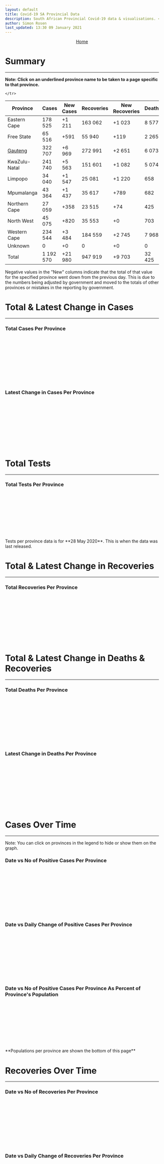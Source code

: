 ```yaml
---
layout: default
title: Covid-19 SA Provincial Data
description: South African Provincial Covid-19 data & visualisations. <br>Contains data for confirmed cases, tests, recoveries and deaths by province.
author: Simon Rosen
last_updated: 13:30 09 January 2021
---
```


<center><a href="/" class="btn alt_btn_col">Home</a></center>

# Summary
___

**Note: Click on an underlined province name to be taken to a page specific to that province.**

<table>
<thead>
	<tr class="header">
		<th>Province</th>
		<th>Cases</th>
		<th>New Cases</th>
		<th>Recoveries</th>
		<th>New Recoveries</th>
		<th>Deaths</th>
		<th>New Deaths</th>

	</tr>
</thead>
<tbody>
	<tr>
		<td class="index" markdown="span">Eastern Cape</td>
		<td  markdown="span">178 525</td>
		<td  markdown="span">+1 211</td>
		<td  markdown="span">163 062</td>
		<td  markdown="span">+1 023</td>
		<td  markdown="span">8 577</td>
		<td  markdown="span">+215</td>
	</tr>
	<tr>
		<td class="index" markdown="span">Free State</td>
		<td  markdown="span">65 516</td>
		<td  markdown="span">+591</td>
		<td  markdown="span">55 940</td>
		<td  markdown="span">+119</td>
		<td  markdown="span">2 265</td>
		<td  markdown="span">+50</td>
	</tr>
	<tr>
		<td class="index" markdown="span"><a href = "gauteng" >Gauteng</a></td>
		<td  markdown="span">322 707</td>
		<td  markdown="span">+6 969</td>
		<td  markdown="span">272 991</td>
		<td  markdown="span">+2 651</td>
		<td  markdown="span">6 073</td>
		<td  markdown="span">+75</td>
	</tr>
	<tr>
		<td class="index" markdown="span">KwaZulu-Natal</td>
		<td  markdown="span">241 740</td>
		<td  markdown="span">+5 563</td>
		<td  markdown="span">151 601</td>
		<td  markdown="span">+1 082</td>
		<td  markdown="span">5 074</td>
		<td  markdown="span">+72</td>
	</tr>
	<tr>
		<td class="index" markdown="span">Limpopo</td>
		<td  markdown="span">34 040</td>
		<td  markdown="span">+1 547</td>
		<td  markdown="span">25 081</td>
		<td  markdown="span">+1 220</td>
		<td  markdown="span">658</td>
		<td  markdown="span">+11</td>
	</tr>
	<tr>
		<td class="index" markdown="span">Mpumalanga</td>
		<td  markdown="span">43 364</td>
		<td  markdown="span">+1 437</td>
		<td  markdown="span">35 617</td>
		<td  markdown="span">+789</td>
		<td  markdown="span">682</td>
		<td  markdown="span">+11</td>
	</tr>
	<tr>
		<td class="index" markdown="span">Northern Cape</td>
		<td  markdown="span">27 059</td>
		<td  markdown="span">+358</td>
		<td  markdown="span">23 515</td>
		<td  markdown="span">+74</td>
		<td  markdown="span">425</td>
		<td  markdown="span">+4</td>
	</tr>
	<tr>
		<td class="index" markdown="span">North West</td>
		<td  markdown="span">45 075</td>
		<td  markdown="span">+820</td>
		<td  markdown="span">35 553</td>
		<td  markdown="span">+0</td>
		<td  markdown="span">703</td>
		<td  markdown="span">+55</td>
	</tr>
	<tr>
		<td class="index" markdown="span">Western Cape</td>
		<td  markdown="span">234 544</td>
		<td  markdown="span">+3 484</td>
		<td  markdown="span">184 559</td>
		<td  markdown="span">+2 745</td>
		<td  markdown="span">7 968</td>
		<td  markdown="span">+265</td>
	</tr>
	<tr>
		<td class="index" markdown="span">Unknown</td>
		<td  markdown="span">0</td>
		<td  markdown="span">+0</td>
		<td  markdown="span">0</td>
		<td  markdown="span">+0</td>
		<td  markdown="span">0</td>
		<td  markdown="span">+0</td>
	</tr>
	<tr>
		<td class="index total" markdown="span">Total</td>
		<td class="total" markdown="span">1 192 570</td>
		<td class="total" markdown="span">+21 980</td>
		<td class="total" markdown="span">947 919</td>
		<td class="total" markdown="span">+9 703</td>
		<td class="total" markdown="span">32 425</td>
		<td class="total" markdown="span">+758</td>
	</tr>
</tbody>
</table>
Negative values in the "New" columns indicate that the total of that value for the specified province went down from the previous
day. This is due to the numbers being adjusted by government and moved to the totals of other provinces or mistakes in the reporting by government.

# Total & Latest Change in Cases

___

### Total Cases Per Province
<div class="iframeDiv" align="center">
    <iframe class="lazy pieChart" data-src="tot_cases_per_province.html" scrolling="no" frameborder="0"></iframe>
</div>

### Latest Change in Cases Per Province
<div class="iframeDiv" align="center">
    <iframe class="lazy pieChart" data-src="latest_change_cases_per_province.html" scrolling="no" frameborder="0"></iframe>
</div>

# Total Tests
___

### Total Tests Per Province
<div class="iframeDiv" align="center">
    <iframe class="lazy pieChart" data-src="tot_tests_per_province.html" scrolling="no" frameborder="0"></iframe>
</div>
Tests per province data is for **28 May 2020**. This is when the data was last released.

# Total & Latest Change in Recoveries

___

### Total Recoveries Per Province
<div class="iframeDiv" align="center">
    <iframe class="lazy pieChart" data-src="tot_recovered_per_province.html" scrolling="no" frameborder="0"></iframe>
</div>
<!--
### Latest Change in Recoveries Per Province
<div class="iframeDiv" align="center">
    <iframe class="lazy pieChart" data-src="tot_recovered_per_province.html" scrolling="no" frameborder="0"></iframe>
</div>
-->

# Total & Latest Change in Deaths & Recoveries
___

### Total Deaths Per Province
<div class="iframeDiv" align="center">
    <iframe class="lazy pieChart" data-src="tot_deaths_per_province.html" scrolling="no" frameborder="0"></iframe>
</div>

### Latest Change in Deaths Per Province
<div class="iframeDiv" align="center">
    <iframe class="lazy pieChart" data-src="latest_change_deaths_per_province.html" scrolling="no" frameborder="0"></iframe>
</div>

# Cases Over Time
___
Note: You can click on provinces in the legend to hide or show them on the graph.
### Date vs No of Positive Cases Per Province
<div class="iframeDiv" align="center">
    <iframe class="lazy" data-src="date_vs_cases_per_province.html" scrolling="no" frameborder="0"></iframe>
</div>

### Date vs Daily Change of Positive Cases Per Province
<div class="iframeDiv" align="center">
    <iframe class="lazy" data-src="date_vs_daily_cases_per_province.html" scrolling="no" frameborder="0"></iframe>
</div>

### Date vs No of Positive Cases Per Province As Percent of Province's Population
<div class="iframeDiv" align="center">
    <iframe class="lazy" data-src="date_vs_cases_perc_pop_per_province.html" scrolling="no" frameborder="0"></iframe>
</div>
**Populations per province are shown the bottom of this page**

# Recoveries Over Time
___
### Date vs No of Recoveries Per Province
<div class="iframeDiv" align="center">
    <iframe class="lazy" data-src="date_vs_recoveries_per_province.html" scrolling="no" frameborder="0"></iframe>
</div>

### Date vs Daily Change of Recoveries Per Province
<div class="iframeDiv" align="center">
    <iframe class="lazy" data-src="date_vs_daily_recoveries_per_province.html" scrolling="no" frameborder="0"></iframe>
</div>

### Date vs No of Recoveries Per Province As Percent of Province's Population
<div class="iframeDiv" align="center">
    <iframe class="lazy" data-src="date_vs_recoveries_perc_pop_per_province.html" scrolling="no" frameborder="0"></iframe>
</div>
**Populations per province are shown at the bottom of this page**

# Deaths Over Time
___
### Date vs No of Deaths Per Province
<div class="iframeDiv" align="center">
    <iframe class="lazy" data-src="date_vs_deaths_per_province.html" scrolling="no" frameborder="0"></iframe>
</div>

### Date vs Daily Change of Deaths Per Province
<div class="iframeDiv" align="center">
    <iframe class="lazy" data-src="date_vs_daily_deaths_per_province.html" scrolling="no" frameborder="0"></iframe>
</div>

### Date vs No of Deaths Per Province As Percent of Province's Population
<div class="iframeDiv" align="center">
    <iframe class="lazy" data-src="date_vs_deaths_perc_pop_per_province.html" scrolling="no" frameborder="0"></iframe>
</div>

## Population Per Province

___

<table>
<thead>
	<tr class="header">
		<th>Province</th>
		<th>Population</th>

	</tr>
</thead>
<tbody>
	<tr>
		<td class="index" markdown="span">Eastern Cape</td>
		<td  markdown="span">6 712 276</td>
	</tr>
	<tr>
		<td class="index" markdown="span">Free State</td>
		<td  markdown="span">2 887 465</td>
	</tr>
	<tr>
		<td class="index" markdown="span">Gauteng</td>
		<td  markdown="span">15 176 115</td>
	</tr>
	<tr>
		<td class="index" markdown="span">KwaZulu-Natal</td>
		<td  markdown="span">11 289 086</td>
	</tr>
	<tr>
		<td class="index" markdown="span">Limpopo</td>
		<td  markdown="span">5 982 584</td>
	</tr>
	<tr>
		<td class="index" markdown="span">Mpumalanga</td>
		<td  markdown="span">4 592 187</td>
	</tr>
	<tr>
		<td class="index" markdown="span">North West</td>
		<td  markdown="span">4 072 160</td>
	</tr>
	<tr>
		<td class="index" markdown="span">Northern Cape</td>
		<td  markdown="span">1 263 875</td>
	</tr>
	<tr>
		<td class="index" markdown="span">Western Cape</td>
		<td  markdown="span">6 844 272</td>
	</tr>
</tbody>
</table>

{% include_relative _includes/footer.md %}

